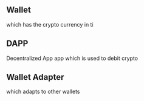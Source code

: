## Wallet

which has the crypto currency in ti

## DAPP

Decentralized App
app which is used to debit crypto

## Wallet Adapter

which adapts to other wallets

 
